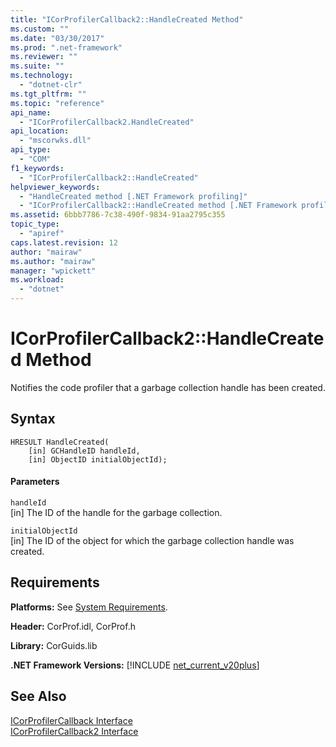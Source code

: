 ```yaml
---
title: "ICorProfilerCallback2::HandleCreated Method"
ms.custom: ""
ms.date: "03/30/2017"
ms.prod: ".net-framework"
ms.reviewer: ""
ms.suite: ""
ms.technology: 
  - "dotnet-clr"
ms.tgt_pltfrm: ""
ms.topic: "reference"
api_name: 
  - "ICorProfilerCallback2.HandleCreated"
api_location: 
  - "mscorwks.dll"
api_type: 
  - "COM"
f1_keywords: 
  - "ICorProfilerCallback2::HandleCreated"
helpviewer_keywords: 
  - "HandleCreated method [.NET Framework profiling]"
  - "ICorProfilerCallback2::HandleCreated method [.NET Framework profiling]"
ms.assetid: 6bbb7786-7c38-490f-9834-91aa2795c355
topic_type: 
  - "apiref"
caps.latest.revision: 12
author: "mairaw"
ms.author: "mairaw"
manager: "wpickett"
ms.workload: 
  - "dotnet"
---
```

# ICorProfilerCallback2::HandleCreated Method
Notifies the code profiler that a garbage collection handle has been created.  
  
## Syntax  
  
```  
HRESULT HandleCreated(  
    [in] GCHandleID handleId,  
    [in] ObjectID initialObjectId);  
```  
  
#### Parameters  
 `handleId`  
 [in] The ID of the handle for the garbage collection.  
  
 `initialObjectId`  
 [in] The ID of the object for which the garbage collection handle was created.  
  
## Requirements  
 **Platforms:** See [System Requirements](../../../../docs/framework/get-started/system-requirements.md).  
  
 **Header:** CorProf.idl, CorProf.h  
  
 **Library:** CorGuids.lib  
  
 **.NET Framework Versions:** [!INCLUDE [net_current_v20plus](../../../../includes/net-current-v20plus-md.md)]  
  
## See Also  
 [ICorProfilerCallback Interface](../../../../docs/framework/unmanaged-api/profiling/icorprofilercallback-interface.md)  
 [ICorProfilerCallback2 Interface](../../../../docs/framework/unmanaged-api/profiling/icorprofilercallback2-interface.md)
